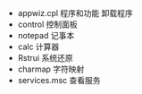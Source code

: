 - appwiz.cpl 程序和功能 卸载程序
- control 控制面板
- notepad 记事本
- calc 计算器
- Rstrui 系统还原
- charmap 字符映射
- services.msc 查看服务